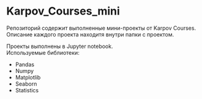 # Karpov_Courses_mini  

Репозиторий содержит выполненные мини-проекты от Karpov Courses.  
Описание каждого проекта находитя внутри папки с проектом.  

Проекты выполнены в Jupyter notebook.  
Используемые библиотеки:  
- Pandas  
- Numpy
- Matplotlib
- Seaborn  
- Statistics
